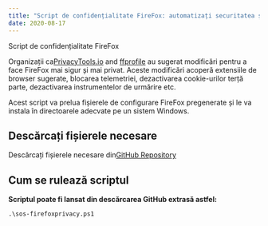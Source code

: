 ```yaml
---
title: "Script de confidențialitate FireFox: automatizați securitatea și confidențialitatea îmbunătățite"
date: 2020-08-17
---
```


Script de confidențialitate FireFox

Organizații ca[PrivacyTools.io](https://www.privacytools.io/browsers/#about_config) and [ffprofile](https://ffprofile.com/) au sugerat modificări pentru a face FireFox mai sigur și mai privat.
Aceste modificări acoperă extensiile de browser sugerate, blocarea telemetriei, dezactivarea cookie-urilor terță parte, dezactivarea instrumentelor de urmărire etc.

Acest script va prelua fișierele de configurare FireFox pregenerate și le va instala în directoarele adecvate pe un sistem Windows.

## Descărcați fișierele necesare

Descărcați fișierele necesare din[GitHub Repository](https://github.com/simeononsecurity/FireFox-Privacy-Script)

## Cum se rulează scriptul

**Scriptul poate fi lansat din descărcarea GitHub extrasă astfel:**
```
.\sos-firefoxprivacy.ps1
```